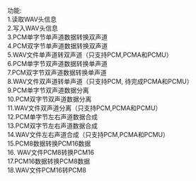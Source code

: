 功能:  
1.读取WAV头信息  
2.写入WAV头信息  
3.PCM单字节单声道数据转换双声道  
4.PCM双字节单声道数据转换双声道  
5.WAV文件单声道转双声道（只支持PCM,PCMA和PCMU）  
6.PCM单字节双声道数据转换单声道  
7.PCM双字节双声道数据转换单声道  
8.WAV文件双声道转单声道（只支持PCM, 待完成PCMA和PCMU）  
9.PCM单字节双声道数据分离  
10.PCM双字节双声道数据分离  
11.WAV文件双声道分离（只支持PCM,PCMA和PCMU）  
12.PCM单字节左右声道数据合成  
13.PCM双字节左右声道数据合成  
14.WAV文件左右声道合成（只支持PCM,PCMA和PCMU）  
15.PCM8数据转换PCM16数据  
16. WAV文件PCM8转换PCM16  
17.PCM16数据转换PCM8数据  
18.WAV文件PCM16转PCM8  

